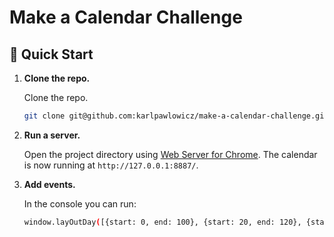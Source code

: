 # Make a Calendar Challenge

## 🚀 Quick Start

1. **Clone the repo.**

   Clone the repo.

   ```sh
   git clone git@github.com:karlpawlowicz/make-a-calendar-challenge.git
   ```

2. **Run a server.**

   Open the project directory using [Web Server for Chrome](https://chrome.google.com/webstore/detail/web-server-for-chrome/ofhbbkphhbklhfoeikjpcbhemlocgigb?hl=en). The calendar is now running at `http://127.0.0.1:8887/`.

3. **Add events.**

   In the console you can run:

   ```sh
   window.layOutDay([{start: 0, end: 100}, {start: 20, end: 120}, {start: 40, end: 140}]);
   ```
